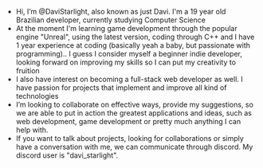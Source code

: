 - Hi, I’m @DaviStarlight, also known as just Davi. I'm a 19 year old Brazilian developer, currently studying Computer Science
- At the moment I'm learning game development through the popular engine "Unreal", using the latest version, coding through C++ and I have 1 year experience at coding (basically yeah a baby, but passionate with programming).. I guess I consider myself a beginner indie developer, looking forward on improving my skills so I can put my creativity to fruition
- I also have interest on becoming a full-stack web developer as well. I have passion for projects that implement and improve all kind of technologies
- I’m looking to collaborate on effective ways, provide my suggestions, so we are able to put in action the greatest applications and ideas, such as web development, game development or pretty much anything I can help with.
- If you want to talk about projects, looking for collaborations or simply have a conversation with me, we can communicate through discord. My discord user is "davi_starlight".
